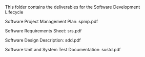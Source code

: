 This folder contains the deliverables for the Software Development Lifecycle

Software Project Management Plan: spmp.pdf

Software Requirements Sheet: srs.pdf

Software Design Description: sdd.pdf

Software Unit and System Test Documentation: sustd.pdf
